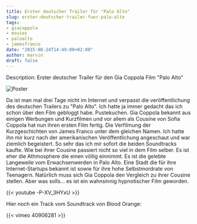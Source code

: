 ```yaml
---
title: Erster deutscher Trailer für "Palo Alto"
slug: erster-deutscher-trailer-fuer-palo-alto
tags:
- giacoppola
- movies
- paloalto
- jamesfranco
date: "2015-08-24T14:49:00+02:00"
author: marvin
draft: false
---
```

Description: Erster deutscher Trailer für den Gia Coppola Film "Palo Alto"

![Poster](/images/paloalto.jpg)

Da ist man mal drei Tage nicht im Internet und verpasst die veröffentlichung des deutschen Trailers zu "Palo Alto". Ich hatte ja immer gedacht das ich schon über den Film gebloggt habe. Pustekuchen. Gia Coppola bekannt aus einigen Werbungen und Kurzfilmen und vor allem als Cousine von Sofia Coppola hat nun ihren ersten Film fertig. Die Verfilmung der Kurzgeschichten von James Franco unter dem gleichen Namen. Ich hatte ihn mir kurz nach der amerikanischen Veröffentlichung angeschaut und war ziemlich begeistert. So sehr das ich mir sofort die beiden Soundtracks kaufte. Wie bei ihrer Cousine passiert nicht so viel in dem Film selber. Es ist eher die Athmosphere die einen völlig einnimmt. Es ist die gelebte Langeweile vom Erwachsenwerden in Palo Alto. Eine Stadt die für ihre Internet-Startups bekannt ist sowie für ihre hohe Selbstmordrate von Teenagern. Natürlich muss sich Gia Coppola den Vergleich zu ihrer Cousine stellen. Aber was solls... es ist ein wahnsinnig hypnotischer Film geworden.

{{< youtube -P-XV_3HYxU >}}

Hier noch ein Track vom Soundtrack von Blood Orange:

{{< vimeo 40906281 >}}